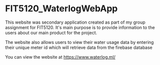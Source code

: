 # FIT5120_WaterlogWebApp

This website was secondary application created as part of my group assignment for FIT5120. It's main purpose is to provide information to the users about our main product for the project.

The website also allows users to view their water usage data by entering their unique meter id which will retrieve data from the firebase database

You can view the website at https://www.waterlog.ml/
